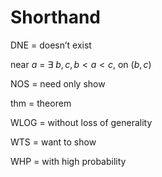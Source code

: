 # Shorthand

DNE = doesn’t exist

near $a$ = $∃\ b,c,b<a<c$, on $(b,c)$

NOS = need only show

thm = theorem

WLOG = without loss of generality

WTS = want to show

WHP = with high probability
